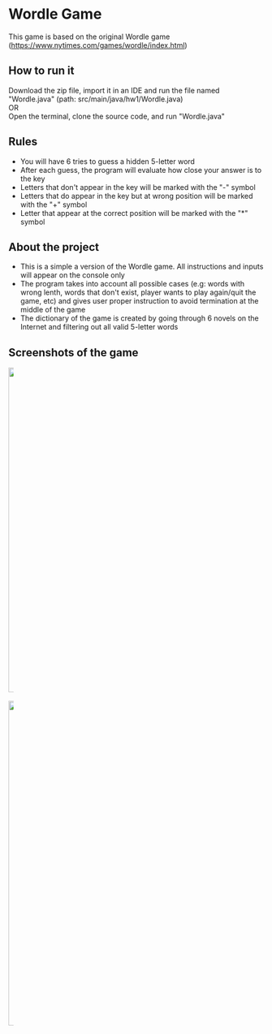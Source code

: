 # Wordle Game

This game is based on the original Wordle game (https://www.nytimes.com/games/wordle/index.html)

## How to run it

Download the zip file, import it in an IDE and run the file named "Wordle.java" (path: src/main/java/hw1/Wordle.java)
<br>
<bold>OR</bold>
<br>
Open the terminal, clone the source code, and run "Wordle.java"

## Rules
- You will have 6 tries to guess a hidden 5-letter word
- After each guess, the program will evaluate how close your answer is to the key
- Letters that don't appear in the key will be marked with the "-" symbol
- Letters that do appear in the key but at wrong position will be marked with the "+" symbol
- Letter that appear at the correct position will be marked with the "*" symbol

## About the project
- This is a simple a version of the Wordle game. All instructions and inputs will appear on the console only
- The program takes into account all possible cases (e.g: words with wrong lenth, words that don't exist, player wants to play again/quit the game, etc) and gives user proper instruction to avoid termination at the middle of the game
- The dictionary of the game is created by going through 6 novels on the Internet and filtering out all valid 5-letter words


## Screenshots of the game

<div float="left" class="horizontalgap" style="width:10px">
  <img width="640" alt="wordle2" src="https://user-images.githubusercontent.com/85639418/211687051-427c01c5-6f7e-442f-b44c-0542498c4b1b.png">
  <br><br>
  <img width="640" alt="wordle3" src="https://user-images.githubusercontent.com/85639418/211687060-e74f4ec7-0c74-48b7-83d0-cc66a845d380.png">
</div>

